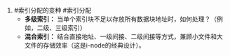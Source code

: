 1. #索引分配的变种 #索引分配  
	*   **多级索引：** 当单个索引块不足以存放所有数据块地址时，如何处理？（例如，二级、三级索引）
    *   **混合索引：** 结合直接地址、一级间接、二级间接等方式，兼顾小文件和大文件的存储效率（这是i-node的经典设计）。